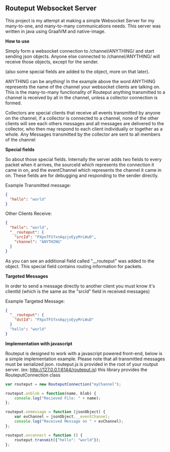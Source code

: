 ## Routeput Websocket Server ##

This project is my attempt at making a simple Websocket Server for my many-to-one, and many-to-many communications needs. This server was written in java using GraalVM and native-image.

**How to use**

Simply form a websocket connection to /channel/ANYTHING/ and start sending json objects. Anyone else connected to /channel/ANYTHING/ will receive those objects, except for the sender. 

(also some special fields are added to the object, more on that later).

ANYTHING can be anything! In the example above the word ANYTHING represents the name of the channel your websocket clients are talking on. This is the many-to-many functionality of Routeput anything transmitted to a channel is received by all in the channel, unless a collector connection is formed.

Collectors are special clients that receive all events transmitted by anyone on the channel, if a collector is connected to a channel, none of the other clients will see each others messages and all messages are delivered to the collector, who then may respond to each client individually or together as a whole. Any Messages transmitted by the collector are sent to all members of the channel

**Special fields**

So about those special fields. Internally the server adds two fields to every packet when it arrives, the sourceId which represents the connection it came in on, and the eventChannel which represents the channel it came in on. These fields are for debugging and responding to the sender directly.

Example Transmitted message:

```json
{
  "hello": "world"
}
```

Other Clients Receive:

```json
{
  "hello": "world",
  "__routeput": {
    "srcId": "PXpoTFSfxnAqzjoEyyMrLWuD",
    "channel": "ANYTHING"
  }
}
```

As you can see an additional field called "__routeput" was added to the object. This special field contains routing information for packets.

**Targeted Messages**

In order to send a message directly to another client you must know it's clientId (which is the same as the "srcId" field in received messages)

Example Targeted Message:
```json
{
  "__routeput": {
    "dstId": "PXpoTFSfxnAqzjoEyyMrLWuD"
  }
  "hello": "world"
}
```

**Implementation with javascript**

Routeput is designed to work with a javascript powered front-end, below is a simple implementation example. Please note that all transmitted messages must be serialized json. routeput.js is provided in the root of your routput server. (ex: http://127.0.0.1:6144/routeput.js) this library provides the RouteputConnection class

```javascript
var routeput = new RouteputConnection("myChannel");

routeput.onblob = function(name, blob) {
    console.log("Recieved File: " + name);
};

routeput.onmessage = function (jsonObject) {
    var evChannel = jsonObject.__eventChannel;
	console.log("Received Message on " + evChannel);
};

routeput.onconnect = function () {
	routeput.transmit({"hello": "world"});
};

```